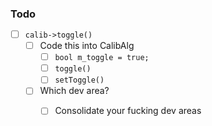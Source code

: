### Todo

- [ ] `calib->toggle()`
  - [ ] Code this into CalibAlg
    - [ ] `bool m_toggle = true;`
    - [ ] `toggle()`
    - [ ] `setToggle()`
  - [ ] Which dev area?
    - [ ] Consolidate your fucking dev areas
    
  
